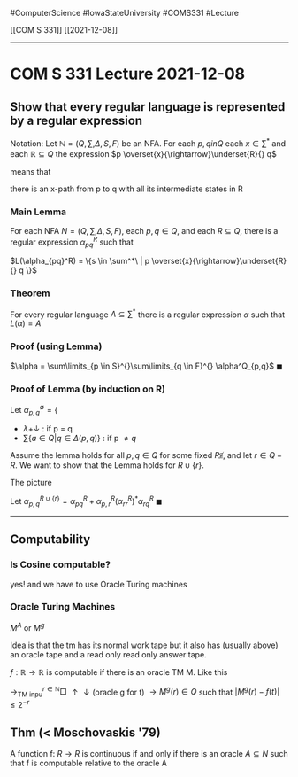 #ComputerScience  #IowaStateUniversity  #COMS331 
#Lecture

[[COM S 331]] [[2021-12-08]]

---

# COM S 331 Lecture 2021-12-08

## Show that every regular language is represented by a regular expression 


Notation: 
 Let $\mathbb{N} = (Q, \sum, \Delta, S, F)$ be an NFA. For each $p, q in Q$ each $x \in \sum^*$ and each $\mathbb{R} \subseteq Q$ the expression $p \overset{x}{\rightarrow}\underset{R}{} q$

means that 

there is an x-path from p to q with all its intermediate states in R


### Main Lemma 

For each NFA $N = (Q, \sum, \Delta, S, F)$, each $p, q \in Q$, and each $R \subseteq Q$, there is a regular expression $\alpha_{pq}^R$ such that 

$L(\alpha_{pq}^R) = \{s \in \sum^*\ | p \overset{x}{\rightarrow}\underset{R}{} q \}$

### Theorem 

For every regular language $A \subseteq \sum^*$ there is a regular expression $\alpha$ such that $L(\alpha) = A$

### Proof  (using Lemma)

$\alpha = \sum\limits_{p \in S}^{}\sum\limits_{q \in F}^{} \alpha^Q_{p,q}$ $\blacksquare$


### Proof of Lemma (by induction on R)

Let $\alpha^\emptyset_{p,q} = \{$

- $\lambda + \downarrow$  : if p = q
- $\sum \{a \in Q | q \in \Delta(p,q)\}$  : if p $\not= q$

Assume the lemma holds for all $p, q \in Q$ for some fixed $R \not\subseteqq$, and let $r \in Q - R$. We want to show that the Lemma holds for $R \cup \{r\}$.

The picture 

Let $\alpha^{R \cup \{r\}}_{p,q}= \alpha^R_{pq} + \alpha^R_{p,r}(\alpha^R_{rr})^* \alpha^R_{rq}$ $\blacksquare$ 


---
## Computability

### Is Cosine computable?

yes! and we have to use Oracle Turing machines 


### Oracle Turing Machines 

$M^A$ or $M^g$ 

Idea is that the tm has its normal work tape but it also has (usually above) an oracle tape and a read only read only answer tape.

$f : \mathbb{R} \rightarrow \mathbb{R}$ is computable if there is an oracle TM M. Like this 

$\rightarrow^{r \in \mathbb{N}}_{\text{TM inpu}}\Box$ $\uparrow \downarrow (\text{oracle g for t})$ $\rightarrow M^g (r) \in Q$ such that $|M^g(r) - f(t)| \leq 2^{-r}$


## Thm  (< Moschovaskis '79)

A function f: $R \rightarrow R$ is continuous if and only if there is an oracle $A \subseteq N$ such that f is computable relative to the oracle A